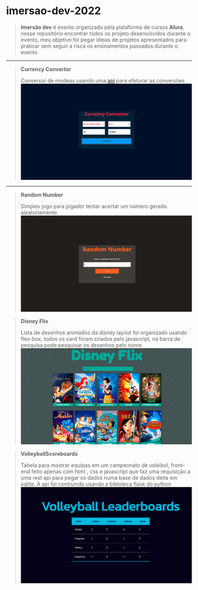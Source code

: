 ﻿# imersao-dev-2022
 
> **Imersão dev**  é evento organizado pela plataforma de cursos **Alura**, nesse  repositório encontrar todos os projeto 
> desenvolvidos durante o evento, meu objetivo foi 
> pegar ideias de projetos apresentados para praticar sem seguir a 
> risca os ensinamentos passados durante o evento 

---
> **Currency Convertor**
> 
> Conversor de modeas usando uma [api](https://api.frankfurter.app/currencies) para efeturar as conversões 
> <img src =images/project1.jpg>

--- 
> **Random Number**
> 
> Simples jogo para jogador tentar acertar um número gerado aleatoriamente
> <img src =images/project2.jpg>

> **Disney Flix**
> 
> Lista de desenhos animados da disney layout foi organizado usando flex-box,
> todos os card foram criados pelo javascript, na barra de pesquisa pode pesquisar os desenhos pelo nome
> <img src =images/project3.jpg>

> **VolleyballScoreboards**
>
> Tabela  para mostrar equipas em um campeonato de voleibol, front-end feito apenas com  html ,
> css e javascript que faz uma requisição a uma rest api para pegar os dados numa base de dados deita em sqlite. 
> A api foi contruindo usando a bibloteca flask do python 
> <img src =images/project4.jpg>





